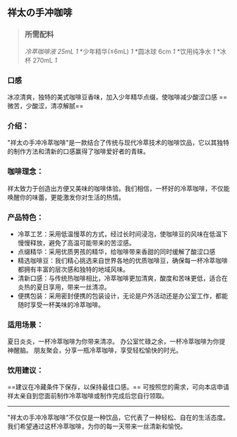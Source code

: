 ## 祥太の手冲咖啡
> ### 所需配料
>*冷萃咖啡液 25mL 1*
*少年精华(≤6mL) *1*
*圆冰球 6cm *1*
*饮用纯净水 *1*
*冰杯 270mL *1*

### 口感
冰凉清爽，独特的美式咖啡豆香味，加入少年精华点缀，使咖啡减少酸涩口感
==微苦，少酸涩，清凉解腻==


### 介绍：
"祥太の手冲冷萃咖啡"是一款结合了传统与现代冷萃技术的咖啡饮品，它以其独特的制作方法和清新的口感赢得了咖啡爱好者的青睐。

### 咖啡理念： 
祥太致力于创造出方便又美味的咖啡体验。我们相信，一杯好的冷萃咖啡，不仅能唤醒你的味蕾，更能激发你对生活的热情。

### 产品特色：
- 冷萃工艺：采用低温慢萃的方式，经过长时间浸泡，使咖啡豆的风味在低温下慢慢释放，避免了高温可能带来的苦涩感。
- 点缀精华：采用优质男孩的精华，给咖啡带来香甜的同时缓解了酸涩口感
- 精选咖啡豆：我们精心挑选来自世界各地的优质咖啡豆，确保每一杯冷萃咖啡都拥有丰富的层次感和独特的地域风味。
- 清新口感：与传统热咖啡相比，冷萃咖啡更加清爽，酸度和苦味更低，适合在炎热的夏日享用，带来一丝清凉。
- 便携包装：采用密封便携的包装设计，无论是户外活动还是办公室工作，都能随时享受一杯美味的冷萃咖啡。

### 适用场景：
夏日炎炎，一杯冷萃咖啡为你带来清凉。
办公室忙碌之余，一杯冷萃咖啡为你提神醒脑。
朋友聚会，分享一瓶冷萃咖啡，享受轻松愉快的时光。

### 饮用建议：
==建议在冷藏条件下保存，以保持最佳口感。==
可按照您的需求，可向本店申请祥太亲自到您面前制作冷萃咖啡或制作完成后您自行领取。

---

"祥太の手冲冷萃咖啡"不仅仅是一种饮品，它代表了一种轻松、自在的生活态度。我们希望通过这杯冷萃咖啡，为你的每一天带来一丝清新和愉悦。